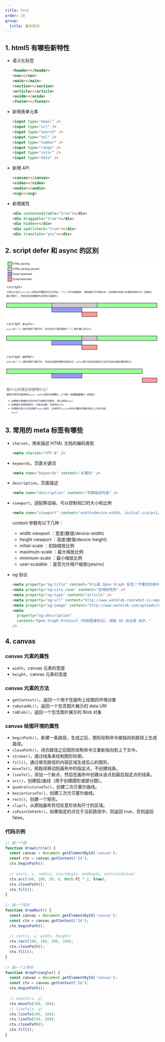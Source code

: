 ```yaml
---
title: html
order: 10
group:
  title: 基本知识
---
```


## 1. html5 有哪些新特性

- 语义化标签
  ```html
  <header></header>
  <nav></nav>
  <main></main>
  <section></section>
  <article></article>
  <aside></aside>
  <footer></footer>
  ```
- 新增表单元素
  ```html
  <input type="email" />
  <input type="url" />
  <input type="search" />
  <input type="tel" />
  <input type="number" />
  <input type="range" />
  <input type="color" />
  <input type="date" />
  ```
- 新增 API
  ```html
  <canvas></canvas>
  <video></video>
  <audio></audio>
  <svg></svg>
  ```
- 新增属性
  ```html
  <div contenteditable="true"></div>
  <div draggable="true"></div>
  <div hidden></div>
  <div spellcheck="true"></div>
  <div translate="yes"></div>
  ```

## 2. script defer 和 async 的区别

![](https://raw.githubusercontent.com/dream-approaching/pictureMaps/master/img/20221031142357.png)

## 3. 常⽤的 meta 标签有哪些

- `charset`，用来描述 HTML 文档的编码类型
  ```html
  <meta charset="UTF-8" />
  ```
- `keywords`，页面关键词
  ```html
  <meta name="keywords" content="关键词" />
  ```
- `description`，页面描述
  ```html
  <meta name="description" content="页面描述内容" />
  ```
- `viewport`，适配移动端，可以控制视口的大小和比例

  ```html
  <meta name="viewport" content="width=device-width, initial-scale=1, maximum-scale=1" />
  ```

  content 参数有以下几种：

  - width viewport ：宽度(数值/device-width)
  - height viewport ：高度(数值/device-height)
  - initial-scale ：初始缩放比例
  - maximum-scale ：最大缩放比例
  - minimum-scale ：最小缩放比例
  - user-scalable ：是否允许用户缩放(yes/no）

- og 协议
  ```html
  <meta property="og:title" content="什么是 Open Graph 标签？不懂你还做什么社交营销优化？！" />
  <meta property="og:site_name" content="瓦特研究所" />
  <meta property="og:type" content="article" />
  <meta property="og:url" content="http://www.watelab.com/what-is-open-graph-tags/" />
  <meta property="og:image" content="http://www.watelab.com/uploads/cover-004.jpg" />
  <meta
    property="og:description"
    content="Open Graph Protocol（开放图谱协议），简称 OG 协议或 OGP。"
  />
  ```

## 4. canvas

### canvas 元素的属性

- `width`，canvas 元素的宽度
- `height`，canvas 元素的高度

### canvas 元素的方法

- `getContext()`，返回一个用于在画布上绘图的环境对象
- `toDataURL()`，返回一个包含图片展示的 data URI
- `toBlob()`，返回一个包含图片展示的 Blob 对象

### canvas 绘图环境的属性

- `beginPath()`，新建一条路径，生成之后，图形绘制命令被指向到路径上生成路径。
- `closePath()`，闭合路径之后图形绘制命令又重新指向到上下文中。
- `stroke()`，通过线条来绘制图形轮廓。
- `fill()`，通过填充路径的内容区域生成实心的图形。
- `moveTo()`，把路径移动到画布中的指定点，不创建线条。
- `lineTo()`，添加一个新点，然后在画布中创建从该点到最后指定点的线条。
- `arc()`，创建弧/曲线（用于创建圆形或部分圆）。
- `quadraticCurveTo()`，创建二次贝塞尔曲线。
- `bezierCurveTo()`，创建三次方贝塞尔曲线。
- `rect()`，创建一个矩形。
- `clip()`，从原始画布剪切任意形状和尺寸的区域。
- `isPointInPath()`，如果指定的点位于当前路径中，则返回 true，否则返回 false。

### 代码示例

```js
// 画一个圆
function drawCircle() {
  const canvas = document.getElementById('canvas');
  const ctx = canvas.getContext('2d');
  ctx.beginPath();

  // arc(x, y, radius, startAngle, endAngle, anticlockwise)
  ctx.arc(100, 100, 50, 0, Math.PI * 2, true);
  ctx.closePath();
  ctx.fill();
}

// 画一个矩形
function drawRect() {
  const canvas = document.getElementById('canvas');
  const ctx = canvas.getContext('2d');
  ctx.beginPath();

  // rect(x, y, width, height)
  ctx.rect(100, 100, 100, 100);
  ctx.closePath();
  ctx.fill();
}

// 画一个三角形
function drawTriangle() {
  const canvas = document.getElementById('canvas');
  const ctx = canvas.getContext('2d');
  ctx.beginPath();

  // moveTo(x, y)
  ctx.moveTo(100, 100);
  // lineTo(x, y)
  ctx.lineTo(200, 100);
  ctx.lineTo(150, 200);
  ctx.closePath();
  ctx.fill();
}
```
